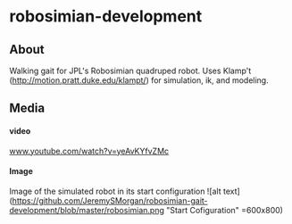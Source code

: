 # robosimian-development

## About
Walking gait for JPL's Robosimian quadruped robot. Uses Klamp't (http://motion.pratt.duke.edu/klampt/) for simulation, ik, and modeling.

## Media

#### video
www.youtube.com/watch?v=yeAvKYfvZMc

#### Image
Image of the simulated robot in its start configuration
![alt text](https://github.com/JeremySMorgan/robosimian-gait-development/blob/master/robosimian.png "Start Cofiguration" =600x800)
